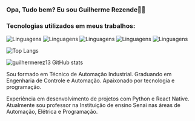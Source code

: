### Opa, Tudo bem? Eu sou Guilherme Rezende👍🏻

### Tecnologias utilizados em meus trabalhos:
![Linguagens](https://img.shields.io/badge/JavaScript-F7DF1E?style=for-the-badge&logo=javascript&logoColor=black)
![Linguagens](https://img.shields.io/badge/HTML5-E34F26?style=for-the-badge&logo=html5&logoColor=white)
![Linguagens](https://img.shields.io/badge/CSS3-1572B6?style=for-the-badge&logo=css3&logoColor=white)
![Linguagens](https://img.shields.io/badge/React_Native-20232A?style=for-the-badge&logo=react&logoColor=61DAFB)
![Linguagens](https://img.shields.io/badge/Python-14354C?style=for-the-badge&logo=python&logoColor=white)

![Top Langs](https://github-readme-stats.vercel.app/api/top-langs/?username=guilhermerez13&hide_progress=true)

![guilhermerez13 GitHub stats](https://github-readme-stats.vercel.app/api?username=guilhermerez13&show_icons=true&theme=dracula)

Sou formado em Técnico de Automação Industrial. Graduando em Engenharia de Controle e Automação.
Apaixonado por tecnologia e programação.

Experiência em desenvolvimento de projetos com Python e React Native.
Atualmente sou professor na Instituição de ensino Senai nas áreas de Automação, Elétrica e Programação.
